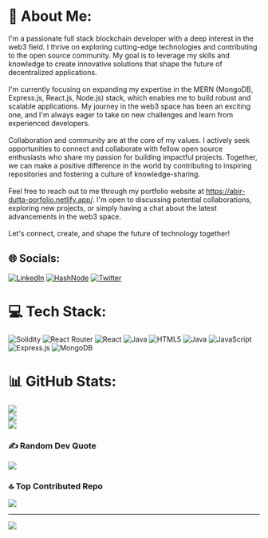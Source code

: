 # 💫 About Me:
I'm a passionate full stack blockchain developer with a deep interest in the web3 field. I thrive on exploring cutting-edge technologies and contributing to the open source community. My goal is to leverage my skills and knowledge to create innovative solutions that shape the future of decentralized applications.<br><br>I'm currently focusing on expanding my expertise in the MERN (MongoDB, Express.js, React.js, Node.js) stack, which enables me to build robust and scalable applications. My journey in the web3 space has been an exciting one, and I'm always eager to take on new challenges and learn from experienced developers.<br><br>Collaboration and community are at the core of my values. I actively seek opportunities to connect and collaborate with fellow open source enthusiasts who share my passion for building impactful projects. Together, we can make a positive difference in the world by contributing to inspiring repositories and fostering a culture of knowledge-sharing.<br><br>Feel free to reach out to me through my portfolio website at https://abir-dutta-porfolio.netlify.app/. I'm open to discussing potential collaborations, exploring new projects, or simply having a chat about the latest advancements in the web3 space.<br><br>Let's connect, create, and shape the future of technology together!


## 🌐 Socials:
[![LinkedIn](https://img.shields.io/badge/LinkedIn-%230077B5.svg?logo=linkedin&logoColor=white)](https://linkedin.com/in/https://www.linkedin.com/in/abir-dutta-408759223/) [![HashNode](https://img.shields.io/badge/Medium-12100E?logo=medium&logoColor=white)](https://medium.com/@https://hashnode.com/@DeadmanAbir99) [![Twitter](https://img.shields.io/badge/Twitter-%231DA1F2.svg?logo=Twitter&logoColor=white)](https://twitter.com/https://twitter.com/ItsDutta99) 

# 💻 Tech Stack:
![Solidity](https://img.shields.io/badge/Solidity-%23363636.svg?style=flat-square&logo=solidity&logoColor=white) ![React Router](https://img.shields.io/badge/React_Router-CA4245?style=flat-square&logo=react-router&logoColor=white) ![React](https://img.shields.io/badge/react-%2320232a.svg?style=flat-square&logo=react&logoColor=%2361DAFB) ![Java](https://img.shields.io/badge/java-%23ED8B00.svg?style=flat-square&logo=java&logoColor=white) ![HTML5](https://img.shields.io/badge/html5-%23E34F26.svg?style=flat-square&logo=html5&logoColor=white) ![Java](https://img.shields.io/badge/java-%23ED8B00.svg?style=flat-square&logo=java&logoColor=white) ![JavaScript](https://img.shields.io/badge/javascript-%23323330.svg?style=flat-square&logo=javascript&logoColor=%23F7DF1E) ![Express.js](https://img.shields.io/badge/express.js-%23404d59.svg?style=flat-square&logo=express&logoColor=%2361DAFB) ![MongoDB](https://img.shields.io/badge/MongoDB-%234ea94b.svg?style=flat-square&logo=mongodb&logoColor=white)
# 📊 GitHub Stats:
![](https://github-readme-stats.vercel.app/api?username=DeadmanAbir&theme=dark&hide_border=false&include_all_commits=true&count_private=false)<br/>
![](https://github-readme-streak-stats.herokuapp.com/?user=DeadmanAbir&theme=dark&hide_border=false)<br/>
![](https://github-readme-stats.vercel.app/api/top-langs/?username=DeadmanAbir&theme=dark&hide_border=false&include_all_commits=true&count_private=false&layout=compact)

### ✍️ Random Dev Quote
![](https://quotes-github-readme.vercel.app/api?type=horizontal&theme=radical)

### 🔝 Top Contributed Repo
![](https://github-contributor-stats.vercel.app/api?username=DeadmanAbir&limit=5&theme=discord&combine_all_yearly_contributions=true)

---
[![](https://visitcount.itsvg.in/api?id=DeadmanAbir&icon=0&color=12)](https://visitcount.itsvg.in)

<!-- Proudly created with GPRM ( https://gprm.itsvg.in ) -->
